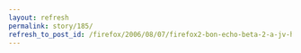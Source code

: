 ```yaml
---
layout: refresh
permalink: story/185/
refresh_to_post_id: /firefox/2006/08/07/firefox2-bon-echo-beta-2-a-jv-hten
---
```

